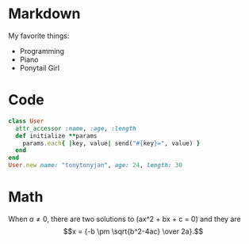 Markdown
==========
My favorite things:

* Programming
* Piano
* Ponytail Girl

Code
==========
```ruby
class User
  attr_accessor :name, :age, :length
  def initialize **params
    params.each{ |key, value| send("#{key}=", value) }
  end
end
User.new name: "tonytonyjan", age: 24, length: 30
```

Math
==========
When $a \ne 0$, there are two solutions to \(ax^2 + bx + c = 0\) and they are
$$x = {-b \pm \sqrt{b^2-4ac} \over 2a}.$$